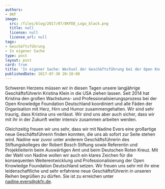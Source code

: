 ```yaml
---
authors:
- OKF
image:
  src: /files/blog/2017/07/OKFDE_Logo_black.png
  title: null
  license: null
  license_url: null
tags:
- Geschäftsführung
- In eigener Sache
type: post
layout: post
card: true
title: 'In eigener Sache: Wechsel der Geschäftsführung bei der Open Knowledge Foundation Deutschland'
publishedDate: 2017-07-30 20:10:00
---
```


Schweren Herzens müssen wir in diesen Tagen unsere langjährige Geschäftsführerin Kristina Klein in die USA ziehen lassen. Seit 2014 hat Kristina den großen Wachstums- und Professionalisierungsprozess bei der Open Knowledge Foundation Deutschland koordiniert und alle Fäden der Organisation mit Herz, Hirn und Humor zusammengehalten. Wir sind sehr traurig, dass Kristina uns verlässt. Wir sind uns aber auch sicher, dass wir mit ihr in der Zukunft weiter intensiv zusammen arbeiten werden.
    
Gleichzeitig freuen wir uns sehr, dass wir mit Nadine Evers eine großartige neue Geschäftsführerin finden konnten, die uns ab sofort zur Seite stehen wird. Nadine war zuvor unter anderem Geschäftsführerin des Stiftungskolleges der Robert Bosch Stiftung sowie Referentin und Projektleiterin beim Auswärtigen Amt und beim Deutschen Roten Kreuz. Mit der Wahl von Nadine wollen wir auch ein klares Zeichen für die konsequenten Weiterentwicklung und Professionalisierung der Open Knowledge Foundation Deutschland setzen. Wir freuen uns sehr mit ihr eine leidenschaftliche und sehr erfahrene neue Geschäftsführerin in unseren Reihen begrüßen zu dürfen. Sie ist zu erreichen unter nadine.evers@okfn.de.
